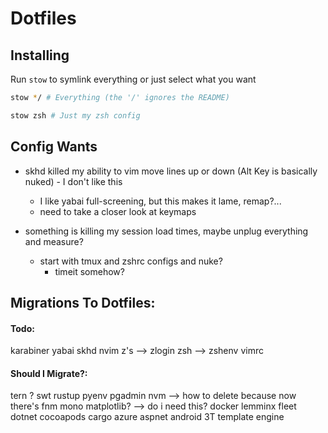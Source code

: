 # Dotfiles

## Installing

Run `stow` to symlink everything or just select what you want

```bash
stow */ # Everything (the '/' ignores the README)
```

```bash
stow zsh # Just my zsh config
```

## Config Wants
- skhd killed my ability to vim move lines up or down (Alt Key is basically nuked) - I don't like this
  - I like yabai full-screening, but this makes it lame, remap?...
  - need to take a closer look at keymaps


- something is killing my session load times, maybe unplug everything and
  measure?
  - start with tmux and zshrc configs and nuke?
    - timeit somehow?

## Migrations To Dotfiles:
#### Todo:
karabiner
yabai
skhd
nvim
z's  --> zlogin
zsh  --> zshenv
vimrc

#### Should I Migrate?:
tern ?
swt
rustup
pyenv
pgadmin
nvm --> how to delete because now there's fnm
mono
matplotlib? --> do i need this?
docker
lemminx
fleet
dotnet
cocoapods
cargo
azure
aspnet
android
3T
template engine
